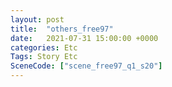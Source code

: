 ```yaml
---
layout: post
title:  "others_free97"
date:   2021-07-31 15:00:00 +0000
categories: Etc
Tags: Story Etc
SceneCode: ["scene_free97_q1_s20"]
---
```

